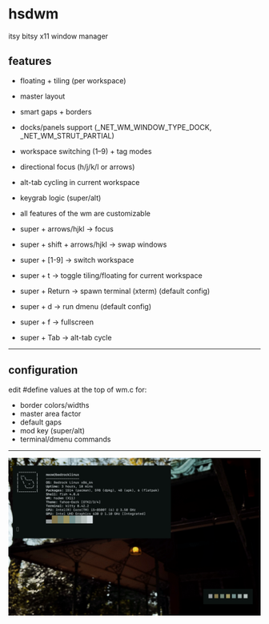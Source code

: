 # hsdwm
itsy bitsy x11 window manager
## features

- floating + tiling (per workspace)
- master layout
- smart gaps + borders
- docks/panels support (_NET_WM_WINDOW_TYPE_DOCK, _NET_WM_STRUT_PARTIAL)
- workspace switching (1–9) + tag modes
- directional focus (h/j/k/l or arrows) 
- alt-tab cycling in current workspace
- keygrab logic (super/alt)
- all features of the wm are customizable

- super + arrows/hjkl -> focus
- super + shift + arrows/hjkl -> swap windows
- super + [1-9] -> switch workspace
- super + t -> toggle tiling/floating for current workspace
- super + Return -> spawn terminal (xterm) (default config)
- super + d -> run dmenu (default config)
- super + f -> fullscreen
- super + Tab -> alt-tab cycle

---

## configuration

edit #define values at the top of wm.c for:
- border colors/widths
- master area factor
- default gaps
- mod key (super/alt)
- terminal/dmenu commands

---

![preview](.examples/preview.png)
